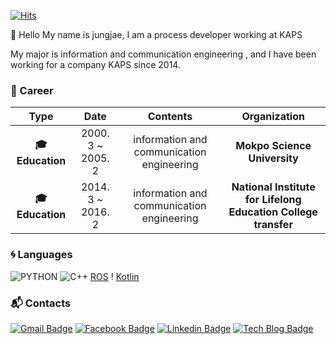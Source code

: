 [![Hits](https://hits.seeyoufarm.com/api/count/incr/badge.svg?url=https%3A%2F%2Fgithub.com%2Fkjj3436)](https://hits.seeyoufarm.com)

:wave: Hello My name is jungjae, I am a process developer working at KAPS

 My major is information and communication engineering , and I have been working for a company KAPS since 2014. 
 
### :purple_heart: Career

| **Type** | **Date** | **Contents** | **Organization** |
|:--------:|:--------:|:--------:|:--------:|
| **:mortar_board: Education** | 2000. 3 ~ 2005. 2 | information and communication engineering  | **Mokpo Science University** |
| **:mortar_board: Education** | 2014. 3 ~ 2016. 2 | information and communication engineering | **National Institute for Lifelong Education College transfer** |

### :cyclone: Languages
![PYTHON](https://img.shields.io/badge/PYTHON-%E2%98%85%E2%98%85%E2%98%85%E2%98%85%E2%98%86)
![C++](https://img.shields.io/badge/C++-%E2%98%85%E2%98%85%E2%98%85%E2%98%86%E2%98%86)
[ROS](https://img.shields.io/badge/Matlab-%E2%98%85%E2%98%85%E2%98%86%E2%98%86%E2%98%86-0076A8?style=plastic&logo=mathworks&logoColor=white) !
[Kotlin](https://img.shields.io/badge/Kotlin-%E2%98%85%E2%98%85%E2%98%86%E2%98%86%E2%98%86-0095D5?style=plastic&logo=kotlin&logoColor=white)

### :mailbox_with_mail: Contacts
[![Gmail Badge](https://img.shields.io/badge/Gmail-d14836?style=flat-square&logo=Gmail&logoColor=white&link=mailto:harimkang4422@gmail.com)](mailto:harimkang4422@gmail.com) [![Facebook Badge](https://img.shields.io/badge/facebook-1877f2?style=flat-square&logo=facebook&logoColor=white&link=https://www.facebook.com/kjj3436)](https://www.facebook.com/kjj3436) [![Linkedin Badge](https://img.shields.io/badge/-LinkedIn-blue?style=flat-square&logo=Linkedin&logoColor=white&link=https://www.linkedin.com/in/harim-kang-1bb974179)](https://www.linkedin.com/in/harim-kang-1bb974179) [![Tech Blog Badge](http://img.shields.io/badge/-Tech%20blog-black?style=flat-square&logo=github&link=https://davinci-ai.tistory.com/)](https://davinci-ai.tistory.com/)
